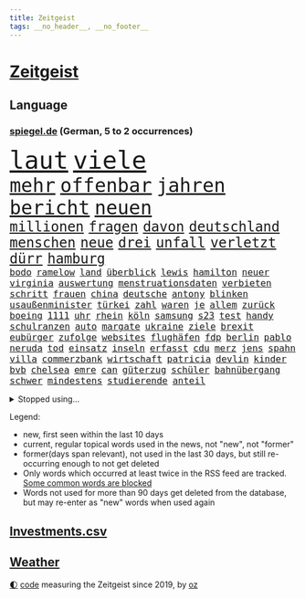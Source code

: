 ```yaml
---
title: Zeitgeist
tags: __no_header__, __no_footer__
---
```


# [Zeitgeist](https://oliz.io/zeitgeist/)

## Language

<h3><a href="https://www.spiegel.de" target="_blank">spiegel.de</a> (German, 5 to 2 occurrences)</h3>
<p style="font-family:monospace">
<span style="font-size:32pt"><a href="news_links.html#laut" class="current">laut</a></span>
<span style="font-size:32pt"><a href="news_links.html#viele" class="current">viele</a></span>
<br>
<span style="font-size:25pt"><a href="news_links.html#mehr" class="current">mehr</a></span>
<span style="font-size:25pt"><a href="news_links.html#offenbar" class="current">offenbar</a></span>
<span style="font-size:25pt"><a href="news_links.html#jahren" class="current">jahren</a></span>
<span style="font-size:25pt"><a href="news_links.html#bericht" class="current">bericht</a></span>
<span style="font-size:25pt"><a href="news_links.html#neuen" class="current">neuen</a></span>
<br>
<span style="font-size:18pt"><a href="news_links.html#millionen" class="current">millionen</a></span>
<span style="font-size:18pt"><a href="news_links.html#fragen" class="current">fragen</a></span>
<span style="font-size:18pt"><a href="news_links.html#davon" class="current">davon</a></span>
<span style="font-size:18pt"><a href="news_links.html#deutschland" class="current">deutschland</a></span>
<span style="font-size:18pt"><a href="news_links.html#menschen" class="current">menschen</a></span>
<span style="font-size:18pt"><a href="news_links.html#neue" class="current">neue</a></span>
<span style="font-size:18pt"><a href="news_links.html#drei" class="current">drei</a></span>
<span style="font-size:18pt"><a href="news_links.html#unfall" class="current">unfall</a></span>
<span style="font-size:18pt"><a href="news_links.html#verletzt" class="current">verletzt</a></span>
<span style="font-size:18pt"><a href="news_links.html#dürr" class="current">dürr</a></span>
<span style="font-size:18pt"><a href="news_links.html#hamburg" class="current">hamburg</a></span>
<br>
<span style="font-size:12pt"><a href="news_links.html#bodo" class="current">bodo</a></span>
<span style="font-size:12pt"><a href="news_links.html#ramelow" class="current">ramelow</a></span>
<span style="font-size:12pt"><a href="news_links.html#land" class="current">land</a></span>
<span style="font-size:12pt"><a href="news_links.html#überblick" class="current">überblick</a></span>
<span style="font-size:12pt"><a href="news_links.html#lewis" class="new">lewis</a></span>
<span style="font-size:12pt"><a href="news_links.html#hamilton" class="new">hamilton</a></span>
<span style="font-size:12pt"><a href="news_links.html#neuer" class="current">neuer</a></span>
<span style="font-size:12pt"><a href="news_links.html#virginia" class="current">virginia</a></span>
<span style="font-size:12pt"><a href="news_links.html#auswertung" class="current">auswertung</a></span>
<span style="font-size:12pt"><a href="news_links.html#menstruationsdaten" class="new">menstruationsdaten</a></span>
<span style="font-size:12pt"><a href="news_links.html#verbieten" class="current">verbieten</a></span>
<span style="font-size:12pt"><a href="news_links.html#schritt" class="current">schritt</a></span>
<span style="font-size:12pt"><a href="news_links.html#frauen" class="current">frauen</a></span>
<span style="font-size:12pt"><a href="news_links.html#china" class="current">china</a></span>
<span style="font-size:12pt"><a href="news_links.html#deutsche" class="current">deutsche</a></span>
<span style="font-size:12pt"><a href="news_links.html#antony" class="current">antony</a></span>
<span style="font-size:12pt"><a href="news_links.html#blinken" class="current">blinken</a></span>
<span style="font-size:12pt"><a href="news_links.html#usaußenminister" class="current">usaußenminister</a></span>
<span style="font-size:12pt"><a href="news_links.html#türkei" class="current">türkei</a></span>
<span style="font-size:12pt"><a href="news_links.html#zahl" class="current">zahl</a></span>
<span style="font-size:12pt"><a href="news_links.html#waren" class="current">waren</a></span>
<span style="font-size:12pt"><a href="news_links.html#je" class="current">je</a></span>
<span style="font-size:12pt"><a href="news_links.html#allem" class="current">allem</a></span>
<span style="font-size:12pt"><a href="news_links.html#zurück" class="current">zurück</a></span>
<span style="font-size:12pt"><a href="news_links.html#boeing" class="current">boeing</a></span>
<span style="font-size:12pt"><a href="news_links.html#1111" class="new">1111</a></span>
<span style="font-size:12pt"><a href="news_links.html#uhr" class="current">uhr</a></span>
<span style="font-size:12pt"><a href="news_links.html#rhein" class="current">rhein</a></span>
<span style="font-size:12pt"><a href="news_links.html#köln" class="current">köln</a></span>
<span style="font-size:12pt"><a href="news_links.html#samsung" class="new">samsung</a></span>
<span style="font-size:12pt"><a href="news_links.html#s23" class="new">s23</a></span>
<span style="font-size:12pt"><a href="news_links.html#test" class="current">test</a></span>
<span style="font-size:12pt"><a href="news_links.html#handy" class="current">handy</a></span>
<span style="font-size:12pt"><a href="news_links.html#schulranzen" class="new">schulranzen</a></span>
<span style="font-size:12pt"><a href="news_links.html#auto" class="current">auto</a></span>
<span style="font-size:12pt"><a href="news_links.html#margate" class="new">margate</a></span>
<span style="font-size:12pt"><a href="news_links.html#ukraine" class="current">ukraine</a></span>
<span style="font-size:12pt"><a href="news_links.html#ziele" class="current">ziele</a></span>
<span style="font-size:12pt"><a href="news_links.html#brexit" class="current">brexit</a></span>
<span style="font-size:12pt"><a href="news_links.html#eubürger" class="current">eubürger</a></span>
<span style="font-size:12pt"><a href="news_links.html#zufolge" class="current">zufolge</a></span>
<span style="font-size:12pt"><a href="news_links.html#websites" class="new">websites</a></span>
<span style="font-size:12pt"><a href="news_links.html#flughäfen" class="current">flughäfen</a></span>
<span style="font-size:12pt"><a href="news_links.html#fdp" class="current">fdp</a></span>
<span style="font-size:12pt"><a href="news_links.html#berlin" class="current">berlin</a></span>
<span style="font-size:12pt"><a href="news_links.html#pablo" class="current">pablo</a></span>
<span style="font-size:12pt"><a href="news_links.html#neruda" class="new">neruda</a></span>
<span style="font-size:12pt"><a href="news_links.html#tod" class="current">tod</a></span>
<span style="font-size:12pt"><a href="news_links.html#einsatz" class="current">einsatz</a></span>
<span style="font-size:12pt"><a href="news_links.html#inseln" class="current">inseln</a></span>
<span style="font-size:12pt"><a href="news_links.html#erfasst" class="current">erfasst</a></span>
<span style="font-size:12pt"><a href="news_links.html#cdu" class="current">cdu</a></span>
<span style="font-size:12pt"><a href="news_links.html#merz" class="current">merz</a></span>
<span style="font-size:12pt"><a href="news_links.html#jens" class="current">jens</a></span>
<span style="font-size:12pt"><a href="news_links.html#spahn" class="current">spahn</a></span>
<span style="font-size:12pt"><a href="news_links.html#villa" class="current">villa</a></span>
<span style="font-size:12pt"><a href="news_links.html#commerzbank" class="current">commerzbank</a></span>
<span style="font-size:12pt"><a href="news_links.html#wirtschaft" class="current">wirtschaft</a></span>
<span style="font-size:12pt"><a href="news_links.html#patricia" class="current">patricia</a></span>
<span style="font-size:12pt"><a href="news_links.html#devlin" class="new">devlin</a></span>
<span style="font-size:12pt"><a href="news_links.html#kinder" class="current">kinder</a></span>
<span style="font-size:12pt"><a href="news_links.html#bvb" class="current">bvb</a></span>
<span style="font-size:12pt"><a href="news_links.html#chelsea" class="current">chelsea</a></span>
<span style="font-size:12pt"><a href="news_links.html#emre" class="new">emre</a></span>
<span style="font-size:12pt"><a href="news_links.html#can" class="new">can</a></span>
<span style="font-size:12pt"><a href="news_links.html#güterzug" class="current">güterzug</a></span>
<span style="font-size:12pt"><a href="news_links.html#schüler" class="current">schüler</a></span>
<span style="font-size:12pt"><a href="news_links.html#bahnübergang" class="new">bahnübergang</a></span>
<span style="font-size:12pt"><a href="news_links.html#schwer" class="current">schwer</a></span>
<span style="font-size:12pt"><a href="news_links.html#mindestens" class="current">mindestens</a></span>
<span style="font-size:12pt"><a href="news_links.html#studierende" class="current">studierende</a></span>
<span style="font-size:12pt"><a href="news_links.html#anteil" class="current">anteil</a></span>
</p>
<details>
<summary>Stopped using...</summary>
<p class="former" style="font-size:12pt">
kehrt(848) scheinen(848) beobachten(847) linie(847) verteidigungsministerin(847) geschlossen(846) normal(846) eindruck(845) entlassung(845) gelernt(845) rheinlandpfalz(845) schlechten(845) sicherheitsbehörden(845) weitergeht(845) beamte(844) beteiligten(844) erlitten(844) julia(844) metern(844) tiefe(844) verbraucherschützer(844) wenden(844) zuge(844) bernd(843) draußen(843) humanitäre(843) stand(843) verrät(843) vorhaben(843) anne(842) bereit(842) esken(842) respekt(842) schwangerschaft(842) serien(842) verhängte(842) autofahrer(841) coronainfektion(841) coronaregeln(841) deswegen(841) entdeckten(841) florian(841) gerechtigkeit(841) investieren(841) kochen(841) passen(841) privaten(841) rassistische(841) rechtsextremen(841) spdpolitikerin(841) verunglückt(841) walter(841) übergeben(841) ausländische(840) höchste(840) natur(840) rainer(840) stets(840) strafen(840) sänger(840) tödlicher(840) beschwerden(839) diskriminierung(839) erheblich(839) lukaschenko(839) richtige(839) schoss(839) versehentlich(839) äthiopien(839) bahnhof(838) beschimpft(838) beschließt(838) besonderen(838) geburtstag(838) kochinstitut(838) kontrollieren(838) nahen(838) pariser(838) parteitag(838) quarantäne(838) rät(838) standen(838) vergeben(838) williams(838) außer(837) begleitet(837) illegalen(837) neuem(837) sendet(837) bestimmt(836) konflikte(836) leitet(836) sichern(836) stürmer(836) usschauspielerin(836) verzichtet(836) videobotschaft(836) bekanntesten(835) beschließen(835) bittere(835) dementiert(835) geändert(835) hölle(835) restaurant(835) sicherte(835) widerspruch(835) bmw(834) einreisen(834) gastgeber(834) negativ(834) schweigen(834) weisen(834) csuchef(833) flüchtlingen(833) fußballer(833) roman(833) versuchte(833) berlins(832) dachte(832) nord(832) potsdam(832) reagierten(832) souverän(832) unterstützer(832) wies(832) durfte(831) gegenteil(831) glücklich(831) rechts(831) ebenso(830) sports(830) beiträge(829) crash(829) entsetzen(829) juristisch(829) abschaffen(828) deal(828) bundestrainer(827) distanz(827) moskaus(827) via(827) einnahmen(826) erfunden(826) aufgenommen(825) deutsches(825) voraussetzungen(825) bundesgesundheitsminister(824) letztes(824) rollt(824) steckte(823) verzichten(822) signalisiert(821) pfund(820) katholischen(819) landet(819) mercedes(819) tiefen(818) halbe(817) schockiert(817) freiwillig(816) präsenz(816) schneider(816) chats(815) führenden(815) frisch(814) schrecken(814) wachsen(813) erstochen(812) museum(811) prognose(811) app(806) hype(804) thüringer(803) hinweis(801) intensivstation(800) überfall(800) tuchel(799) türen(798) beendete(796) lebensgefährlich(796) weitreichende(793) farbe(784) cdu/csu(780) bösen(777) größe(777) wmtitel(776) explodiert(759) variante(755) uskapitol(749) langjährige(731) lehrerin(717) unwahrscheinlich(717) extremwetter(715) kannte(705) kryptowährungen(700) josef(699) strecken(680) belgische(661) umständen(641) japanischen(632) fossile(608) notenbank(607) vorsicht(598) sammelt(592) staatschefs(578) terroranschlag(577) strikt(576) seele(568) ausgefallen(552) las(547) vegas(547) karrierecoach(546) 20000(537) höchstwert(534) gestern(533) günstiges(530) binden(524) ali(522) anlage(522) zurückziehen(521) ussoldaten(518) schürt(515) teure(515) gemeinschaft(513) angestellten(507) atombombe(502) hawaii(502) gesetzentwurf(499) integration(495) entstanden(489) finanzhilfen(489) betreten(486) erdgas(479) beeinflusst(477) direkte(475) verschlechtert(475) erwärmung(474) morde(472) betrunken(462) saal(462) verwerfungen(461) 41(459) benutzt(459) ampelparteien(454) obersten(453) verläuft(453) methode(452) versuche(452) tödlichem(450) hals(449) radikaler(449) wärme(446) fotografin(443) vorbereitungen(443) bekannteste(442) bescheid(441) wirtschaftlich(432) pech(431) einfacher(428) gewaltsamen(427) strompreise(426) stephen(422) zustande(422) explodieren(420) rekordsumme(418) schütze(417) waffenruhe(417) verabschieden(416) beliebten(414) vergabe(414) management(412) arbeitsminister(411) riskiert(411) ebay(410) kriegs(408) fdpminister(407) problematisch(399) getäuscht(394) spielplan(392) organisiert(391) pelé(384) schwieriger(381) bundesaußenministerin(378) desto(378) luhansk(378) einstellung(377) teppich(376) expremier(374) unterscheiden(368) krankheiten(366) report(365) unabhängiger(363) iraner(362) bestürzt(360) trick(360) dresdner(359) einheiten(358) 350(357) designer(354) horror(353) beckham(345) mohammed(344) 17jährige(343) 98(342) herum(342) fortsetzen(339) schuster(337) torwart(335) drohten(330) besetzte(326) fritz(326) sportart(325) bevorstehende(324) unsicher(324) kasse(319) hochrangigen(312) landung(311) starkes(308) ausschließlich(298) völkermord(298) ausstieg(292) gesenkt(292) handys(288) updates(287) diplomat(286) segen(286) spritzen(285) großmutter(279) filialen(278) iaea(277) warteten(275) schlamm(274) verstehe(274) gefangenenaustausch(273) umstände(273) schau(270) entschuldigte(269) exregierungschef(266) unterliegt(265) rüsten(258) steuerhinterziehung(258) ehrt(256) objekte(255) zustände(255) beerdigung(254) gelobt(254) lngterminal(253) ran(252) zunahme(252) elisabeth(250) ex(250) verdrängt(250) girl(249) spottet(249) tauscht(247) beatrix(246) homosexuelle(246) homosexuellen(246) anzeige(245) cannabis(245) hadert(244) tiefer(244) unobericht(244) anerkennen(243) dividende(242) exmann(240) streichung(240) anwältin(239) trümmer(239) straßenverkehr(238) versinkt(238) galten(237) iris(237) spdgeneralsekretär(237) irgendwann(236) verbrennungsmotor(236) wettert(236) verdiente(235) naturkatastrophen(234) panne(233) therapien(233) andrew(231) misshandelt(231) camper(230) hubert(230) paolo(230) führungskräfte(229) lenkt(228) edeka(227) senegal(227) vorstellung(226) millionenstrafe(225) übergewinnsteuer(225) tvinterview(224) hast(223) standards(223) transportieren(223) schrumpfen(222) anlauf(220) persönlicher(220) vertraulichen(220) alzheimer(216) fehlten(216) baum(215) spdchefin(215) beteuert(214) kronprinz(212) brasilianer(211) stehende(211) begegnen(210) fehlenden(208) übergewinne(208) verteilen(206) anruf(205) olympiasieger(205) vize(205) reparationen(204) billig(203) festgenommene(203) säure(202) lieferengpässe(200) barrikaden(198) festkleben(198) juristisches(198) weltraum(197) anschlags(196) eingeschlagen(196) klimaschützer(196) repressionen(196) handgemenge(194) 17jähriger(192) strompreis(192) gelbe(191) toilette(189) verurteilen(189) überragende(189) czaja(187) oberster(187) glänzte(185) spielberg(185) üppige(185) demonstrierenden(184) notruf(183) summer(182) usdemokraten(181) vertrauliche(181) beamtenbund(180) wärmepumpen(180) gehirn(179) moderator(179) 82(177) wichtigster(177) farce(176) kilowattstunde(176) neukölln(176) britischem(174) umgehend(174) cdugeneralsekretär(173) pleiten(173) strikte(173) dunkel(172) protestbewegung(172) psychischen(172) quatsch(172) rad(172) tücken(172) vereinbarten(172) 1993(171) delegation(171) medizin(171) mithäftling(171) terminal(170) kapazität(168) einsätzen(166) globes(166) heikle(165) alfons(164) diebstahl(164) elefanten(164) 2022/23(163) alex(163) indirekt(163) ramona(162) schuhbeck(162) angeordnete(161) treffern(161) atomkraftwerk(160) erkenntnissen(160) erlässt(160) gründete(160) lindsey(159) schwachstellen(159) töne(159) verschärfung(159) usrepräsentantenhauses(158) viking(158) films(157) energiesicherheit(156) abwehren(155) ernstfall(154) brentford(153) eben(152) gehackt(152) nachspiel(152) rechter(151) reiten(151) unruhen(151) vizepräsident(151) zugspitze(151) stromnetz(149) boni(148) gendern(147) giovanni(147) havertz(147) randale(147) rappers(146) milliardengewinne(145) 2003(144) satellitenbilder(144) bonus(143) ökologisch(143) strategen(142) unterzahl(142) master(141) road(141) routinierter(141) grundsatzrede(140) krankenwagen(140) marschflugkörper(140) dient(139) energiepolitik(139) umgekehrt(139) verbrachte(139) verbringen(138) beliefern(137) hurrikan(137) raf(137) monika(136) reinigung(136) rügt(136) spiegelrekonstruktion(136) stromsparen(136) tel(136) schafften(135) landesarbeitsgericht(134) miese(134) begrenzte(133) spendet(133) werkstatt(133) aufgehalten(132) digitalminister(132) hingerichtet(131) jahrhunderts(131) aufräumarbeiten(130) ernüchternd(129) gesetzten(129) memoiren(129) psychologin(129) blanchett(127) cate(127) grippe(127) halbzeit(127) krawalle(127) onlineshopping(127) exoplaneten(126) turnieren(126) aviv(125) inspiziert(125) modernes(125) hauptdarstellerin(124) tshirt(124) arroganz(123) kollegin(123) militärexperte(123) mitbekommen(123) vereinbarung(123) zahnarzt(123) arabischen(122) monatlich(122) schutzmacht(122) sechsjähriger(122) wahlgang(122) abbey(121) schäuble(121) sondertribunal(121) gerecht(120) barrymore(118) drew(118) verstaatlichung(118) abwahl(117) billigtarif(117) fabrik(117) peskow(116) weihnachten(116) liebte(115) steven(115) abwesenheit(114) flüssigerdgas(114) jauch(114) kubikmeter(114) pr(114) schiffsverkehr(114) spezialeinheit(114) enormen(113) spaltet(113) auszahlen(112) elbphilharmonie(112) globe(112) kaltluft(112) königshauses(112) masha(112) spiderman(112) tendenz(112) ulf(111) abraham(110) mobilmachung(110) festgehalten(109) konjunkturprognosen(108) militärexperten(108) geiger(107) desolate(106) gefährlichsten(106) gegenstände(106) ifo(106) kopftuch(106) arbeiter(105) fdpfinanzminister(105) tatortvote(105) verachtung(105) anforderungen(104) einkauf(104) lehrkräftemangel(104) mitspielen(104) überfahren(104) möge(102) podolski(102) regierenden(102) überflutete(102) blau(101) mary(101) unerträglich(101) bolsonaros(100) chaotische(100) bundeshaushalt(99) haustür(98) inácio(98) luiz(98) vegetarisch(98) beruhigt(97) erfüllen(97) baupreise(96) geplantes(96) schlachtfeld(96) finanzmärkte(95) nachkommen(95) straffrei(95) gewehrt(94) tagebuch(94) absetzen(93) autohersteller(93) cyberangriff(93) göttingen(93) hochwasser(93) operiert(93) sprühen(93) verflüssigtes(93) genuss(92) trage(92) vergibt(92) aufgehängt(91) dankesrede(91) eric(91) minsk(91) verschaffen(91) wochenstart(91) africa(90) exbotschafter(90) jederzeit(90) sauerland(90) strafstoß(90) verbrecher(90) zentralratspräsident(90) beerdigt(89) bulgarische(89) gestohlenen(89) interviewt(89) laptops(89) zentraler(89) erfuhren(88) jean(88) räumlichkeiten(88) solidarisiert(88) westküste(88) antiterroreinsatz(87) billigt(87) familienalltag(87) gwyneth(87) ipads(87) paltrow(87) pfefferspray(87) rücktrittsforderungen(87) sinnlos(87) weltall(87) carolina(86) erforschung(86) erleichterung(86) langjähriger(86) scheuen(86) wechseljahren(86) 736(85) auswanderer(85) bernstein(85) champagner(85) eingesetzten(85) geschmack(85) heinrich(85) kronzeuge(85) rasanten(85) sieglosen(85) skisport(85) coronafälle(84) ehrlichkeit(84) grippewelle(84) kremlgegner(84) y(84) auffällig(83) blind(83) bundespolitiker(83) erfolgsrezept(83) überlastung(83) 75jährigen(82) beleuchtung(82) cannabislegalisierung(82) dihk(82) ronja(82) rönne(82) widmen(82) zeitgemäß(82) zugeständnisse(82) zäh(82) gebastelt(81) kompromissen(81) absichern(80) kaliforniens(80) kindesmissbrauchs(80) kredite(80) macs(80) misshandlung(80) optik(80) weitergabe(80) bedeckt(79) csugeneralsekretär(79) helme(79) huber(79) rabbinerschule(79) verbrechens(79) volkes(79) spion(78) antreibt(77) ausgemacht(77) erforderliche(77) museums(77) schilderungen(77) gehaltskürzung(76) japanisches(76) kindergeburtstag(76) kolleginnen(76) schaurig(76) steuerpflichtig(76) zentralrats(76) drosseln(75) kaulitz(75) merken(75) planten(75) privatpersonen(75) wohnungsnot(75) 1923(74) blüte(74) dissidenten(74) einschüchterung(74) frederik(74) gepriesen(74) gleise(74) tabu(74) unesco(74) verbannen(74) abwenden(73) bedienen(73) düstere(73) erpressergruppe(73) faesers(73) koloniale(73) pistole(73) verunsichert(73) zewstudie(73) eiskunstläuferin(72) köstlich(72) menschenrechtsbeauftragte(72) redet(72) regenwald(72) anleitung(71) aufmarschiert(71) aufstellen(71) comedian(71) tournee(71) trainierte(71) usfirma(71) vorzeichen(71) weltkriegs(71) entscheidendes(70) klimaschutzbewegung(70) spiegelbuch(70) usamerikanerin(70) aktienrente(69) buffett(69) enttarnt(69) fulham(69) gegengewicht(69) iranproteste(69) migrationshintergrund(69) traumatisiert(69) verschicken(69) warren(69) zurückzubekommen(69) aufenthalt(68) diplomatie(68) haar(68) klimaaktivistinnen(68) privatjets(68) seenot(68) stimmten(68) straßenblockaden(68) einmischung(67) lockbit(67) rezessionssorgen(67) siemens(67) uralten(67) zugreifen(67) bosch(66) brandmann(66) deklarierte(66) kürzeren(66) positionspapier(66) rich(66) schleppt(66) emily(65) formiert(65) ftx(65) hiphopproduzent(65) kryptobörse(65) nachziehen(65) bengvir(64) beweist(64) borkum(64) desolaten(64) eberhard(64) itamar(64) milden(64) schulter(64) seattle(64) klimabewegung(63) tomaten(63) abzusichern(62) bankmanfried(62) hinterbliebene(62) puppe(62) rsv(62) slogans(62) stimmzettel(62) xvi(62) 20jährigen(61) auftritten(61) handynutzer(61) kleineren(61) lanz(61) paradox(61) regimekritiker(61) abgründe(60) generalinspekteur(60) hirn(60) iwf(60) nevada(60) umstrittensten(60) verschanzt(60) enthüllungen(59) erkrankten(59) essens(59) fenster(59) frische(59) gitarre(59) godfather(59) helikopteraffäre(59) kabinettsmitglied(59) kostspieligen(59) mcdonald's(59) tram(59) guangzhou(58) tessa(58) apokalypse(57) hsvprofi(57) intimer(57) leichte(57) leiten(57) lydon(57) sexpistolssänger(57) wechselte(57) wintereinbruch(57) amtsgericht(56) elternabend(56) schirm(56) schlanker(56) spiegelfamiliennewsletter(56) bagger(55) barbarei(55) braunkohletagebau(55) coronahilfen(55) giftet(55) steigern(55) steuerpolitik(55) testspiel(55) integrität(54) knotenpunkt(54) münzen(54) penis(54) saudiarabische(54) todesurteil(54) carla(53) fabian(53) garage(53) gesetzliche(53) organisatoren(53) sprengfalle(53) telefónica(53) umstürzende(53) auflaufen(52) bierhoff(52) rückschritt(52) verruf(52) ärmsten(52) begleiterin(51) beispiellosen(51) dunkelheit(51) durcheinander(51) greenpeace(51) haiti(51) hängepartie(51) kapitolsturm(51) verarbeiten(51) duda(50) entschlüsselt(50) gegenentwurf(50) geldhaus(50) mitchell(50) hintergründen(49) louis(49) verschlafen(49) abfahrer(48) abgenommen(48) folgenden(48) forschungsteam(48) russlandgeschäfte(48) totale(48) 750000(47) evakuierungen(47) flügel(47) kletterer(47) mächtige(47) o2(47) personenschützer(46) schutzanzügen(46) 2009(45) ausgerückt(45) düsteres(45) gasdeal(45) gelegenheit(45) korruptionsermittlungen(45) lokomotiven(45) mitreißenden(45) stromerzeuger(45) strukturelle(45) tauchte(45) wu(45) 32jährigen(44) erfolgschancen(44) gepardpanzer(44) labor(44) notwendigen(44) parkplätze(44) unnötig(44) anzug(43) begleitung(43) cook(43) erkennbar(43) interessenvertreter(43) mangelnder(43) metalband(43) regierungskritischer(43) chirurg(42) mahnung(42) paartherapeuten(42) shampoo(42) stockt(42) bedauern(41) berufsaussichten(41) drastischer(41) geschosse(41) kapital(41) liebeslied(41) monsterwelle(41) techniker(41) choice(40) geräten(40) schnelleren(40) unterhalt(40) weitesten(40) aktionsplan(39) hausaufgaben(39) peruanische(39) schlüssel(39) streitkräften(39) ölpreisdeckel(39) bezug(38) dr(38) dre(38) einbürgerung(38) kehrseite(38) festzunehmen(37) handelspartner(37) reihenfolge(37) revier(37) unangemessen(37) wirtschaftsgeschichte(37) wonder(37) anwendung(36) befördern(36) einbestellt(36) großkonzerne(36) lebenszeit(36) lubmin(36) permanente(36) terrorverdächtige(36) verstärkung(36) alltägliche(35) biathletinnen(35) biontech(35) boy(35) chefredakteur(35) europe(35) homophober(35) innsbruck(35) mehrheitlich(35) unternehmenschef(35) venus(35) biathlonweltcup(34) boluarte(34) dina(34) fabuliert(34) fahrenden(34) favoritencheck(34) luxusmarke(34) skisaison(34) spender(34) abrechnungen(33) grand(33) peinlich(33) rind(33) wehrbeauftragte(33) grassiert(32) sparte(32) todesurteile(32) vorletzten(32) naher(31) senatorin(31) umgeben(31) weltbühne(31) wohnblock(31) elementary(30) ftxgründer(30) umbauen(30) weiterbildung(30) 32jährige(29) afdfraktion(29) anwesenheit(29) fremden(29) gerüstet(29) heimweh(29) hinrichtungen(29) importe(29) nannte(29) nhl(29) partnerschaften(29) price(29) schärferes(29) afdpolitikerin(28) fächer(28) klimafreundlichen(28) merkwürdige(28) puma(28) storch(28) übersterblichkeit(28) brustkrebs(27) explodierte(27) kinderkriegen(27) regisseurs(27) selbstständige(27) todoliste(27) unnötigen(27) ducks(26) gesundem(26) juwelen(26) organisierten(26) philologenverband(26) unterm(26) argentinischen(25) attentäter(25) belästigungsvorwürfe(25) entspannen(25) guardian(25) unvorbereitete(25) abriss(24) bellenhaus(24) burgtheater(24) doppelten(24) träger(24) autoritäre(23) erfährt(23) eroberung(23) erstatten(23) kriegsgefangenen(23) käse(23) mitgliederzahl(23) nachteil(23) patchworkfamilien(23) revision(23) vierschanzentournee(23) boom(22) bäumen(22) elektrizität(22) granate(22) kreativer(22) schwarzarbeit(22) tunnel(22) verwandtschaft(22) vorstand(22) giert(21) kranken(21) mythos(21) schublade(21) strafrechtlich(21) waffenrechts(21) beträgt(20) fabrikate(20) hinziehen(20) kreist(20) medienschelte(20) missbrauchsvorwürfen(20) untersagen(20) wiederholungstäter(20) wucht(20) fanatische(19) gläubigen(19) grundlegend(19) radler(19) rekordjahr(19) schichten(19) stellvertretender(19) unschuld(19) volkswagenkonzern(19) zurückkaufen(19) enttäuschungen(18) fargo(18) geschlechtsneutrale(18) klimaschützerin(18) unpünktlich(18) wells(18) ampelpläne(17) datenschutzverstößen(17) fassen(17) stunt(17) arbeitstag(16) ayatollah(16) einträge(16) heilige(16) hochhaus(16) instabiler(16) klimaterroristen(16) mitfavorit(16) unwort(16) verlangsamt(16) wahnsinn(16) weihnachtsfest(16) widerlich(16) zoll(16) flüchtig(15) offensiven(15) airbnb(14) brandenburgs(14) bundesfinanzministerium(14) gebürtige(14) interviewte(14) legalen(14) protagonisten(14) rituale(14) schwulen(14) silvestervideo(14) vatikanstadt(14) familiengeheimnis(13) foodwatch(13) neujahrsbotschaft(13) oberhaupt(13) psychologen(13) schnees(13) urlaubsziele(13) vornamen(13) ansätze(12) bundesverteidigungsministerin(12) ina(12) minderjährigen(12) peinliche(12) springen(12) unglücklichen(12) 2038(11) autobauers(11) bewusster(11) bolsonaroanhänger(11) genussvoll(11) lieferanten(11) notfallsanitäter(11) quarantänepflicht(11)
</p>
</details>
<p>Legend:
<ul>
<li><span class="new">new</span>, first seen within the last 10 days</li>
<li><span class="current">current</span>, regular topical words used in the news, not "new", not "former"</li>
<li><span class="former">former(days span relevant)</span>, not used in the last 30 days, but still re-occurring enough to not get deleted</li>
<li>Only words which occurred at least twice in the RSS feed are tracked. <a href="language/filters.py">Some common words are blocked</a></li>
<li>Words not used for more than 90 days get deleted from the database, but may re-enter as "new" words when used again</li>
</ul>
</p>

## [Investments](investments.html)[.csv](investments.csv)

## [Weather](weather.html)

<footer>
<a href="javascript:toggleTheme()" class="nav">🌓</a>
<a href="https://github.com/ooz/zeitgeist">code</a> measuring the Zeitgeist since 2019, by <a href="https://oliz.io">oz</a>
</footer>
